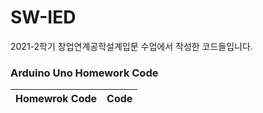 # SW-IED
2021-2학기 창업연계공학설계입문 수업에서 작성한 코드들입니다.

### Arduino Uno Homework Code

| Homewrok Code| Code |
|--------------| ---- |
